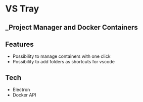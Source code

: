 # VS Tray
## _Project Manager and Docker Containers

## Features

- Possibility to manage containers with one click
- Possibility to add folders as shortcuts for vscode

## Tech

- Electron
- Docker API
